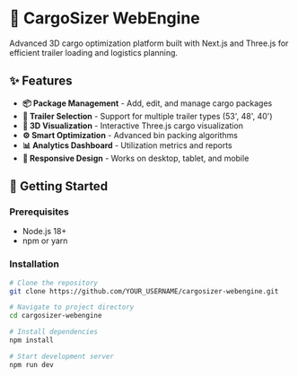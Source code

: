 # 🚛 CargoSizer WebEngine

Advanced 3D cargo optimization platform built with Next.js and Three.js for efficient trailer loading and logistics planning.

## ✨ Features

- **📦 Package Management** - Add, edit, and manage cargo packages
- **🚚 Trailer Selection** - Support for multiple trailer types (53', 48', 40')
- **🎨 3D Visualization** - Interactive Three.js cargo visualization
- **⚙️ Smart Optimization** - Advanced bin packing algorithms
- **📊 Analytics Dashboard** - Utilization metrics and reports
- **📱 Responsive Design** - Works on desktop, tablet, and mobile

## 🚀 Getting Started

### Prerequisites
- Node.js 18+ 
- npm or yarn

### Installation

```bash
# Clone the repository
git clone https://github.com/YOUR_USERNAME/cargosizer-webengine.git

# Navigate to project directory
cd cargosizer-webengine

# Install dependencies
npm install

# Start development server
npm run dev